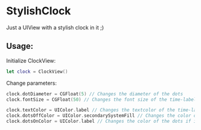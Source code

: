 # StylishClock

Just a UIView with a stylish clock in it ;)

## Usage:

Initialize ClockView:
```swift
let clock = ClockView()
```

Change parameters:
```swift
clock.dotDiameter = CGFloat(5) // Changes the diameter of the dots
clock.fontSize = CGFloat(50) // Changes the font size of the time-label

clock.textColor = UIColor.label // Changes the textcolor of the time-label
clock.dotsOffColor = UIColor.secondarySystemFill // Changes the color of the dots if in off-state
clock.dotsOnColor = UIColor.label // Changes the color of the dots if in on-state
```
